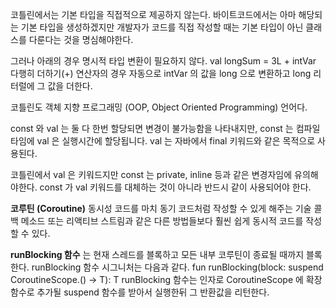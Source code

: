 코틀린에서는 기본 타입을 직접적으로 제공하지 않는다. 바이트코드에서는 아마 해당되는 기본 타입을 생성하겠지만 개발자가 코드를 직접 작성할 때는 기본 타입이 아닌 클래스를 다룬다는 것을 명심해야한다. 

그러나 아래의 경우 명시적 타입 변환이 필요하지 않다.
val longSum = 3L + intVar
다행히 더하기(+) 연산자의 경우 자동으로 intVar 의 값을 long 으로 변환하고 long 리터럴에 그 값을 더한다.

코틀린도 객체 지향 프로그래밍 (OOP, Object Oriented Programming) 언어다. 

const 와 val 는 
둘 다 한번 할당되면 변경이 불가능함을 나타내지만,
const 는 컴파일 타임에 val 은 실행시간에 할당됩니다.
val 는 자바에서 final 키워드와 같은 목적으로 사용된다. 

코틀린에서 val 은 키워드지만 const 는 private, inline 등과 같은 변경자임에 유의해야한다. const 가 val 키워드를 대체하는 것이 아니라 반드시 같이 사용되어야 한다.

**코루틴 (Coroutine)**
동시성 코드를 마치 동기 코드처럼 작성할 수 있게 해주는 기술
콜백 메소드 또는 리액티브 스트림과 같은 다른 방법들보다 훨씬 쉽게 동시적 코드를 작성할 수 있다. 

**runBlocking 함수** 는 현재 스레드를 블록하고 모든 내부 코루틴이 종료될 때까지 블록한다. runBlocking 함수 시그니처는 다음과 같다.
fun <T> runBlocking(block: suspend CoroutineScope.() -> T): T
runBlocking 함수는 인자로 CoroutineScope 에 확장 함수로 추가될 suspend 함수를 받아서 실행한뒤 그 반환값을 리턴한다.

<!--stackedit_data:
eyJoaXN0b3J5IjpbMTMwNTM4NDEwMiwtMTEzOTY3NTM0NSwtMT
Q4MDE3MDk2NywxOTE3NTU0MDMzLC0xNjQ2MDcwNjkzLDIwODE3
ODE3OTIsMTcxNjQ5Njc4Ml19
-->